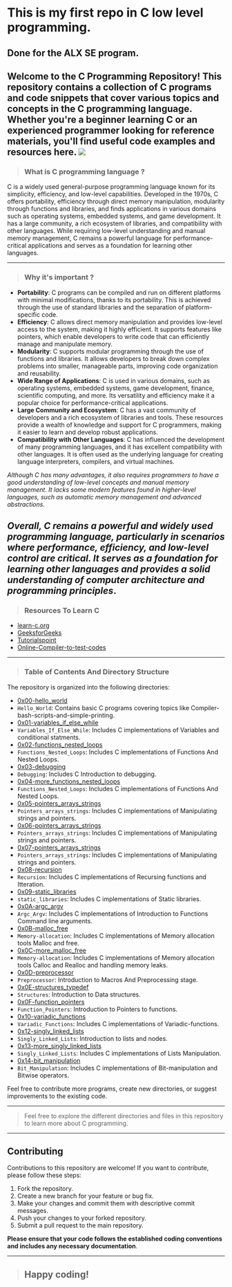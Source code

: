 # This is my first repo in C low level programming.
## Done for the ALX SE program.

Welcome to the C Programming Repository! This repository contains a collection of C programs and code snippets that cover various topics and concepts in the C programming language.
Whether you're a beginner learning C or an experienced programmer looking for reference materials, you'll find useful code examples and resources here.
![](https://pixabay.com/gifs/code-programming-computer-science-6618/)
-------------------------------------------------------------------------------------------------
>### What is C programming language ?

C is a widely used general-purpose programming language known for its simplicity, efficiency, and low-level capabilities. Developed in the 1970s, C offers portability, efficiency
through direct memory manipulation, modularity through functions and libraries, and finds applications in various domains such as operating systems, embedded systems, and game
development. It has a large community, a rich ecosystem of libraries, and compatibility with other languages. While requiring low-level understanding and manual memory management, 
C remains a powerful language for performance-critical applications and serves as a foundation for learning other languages.

--------------------------------------------------------------------------------------------------
>### Why it's important ?
+ **Portability**: C programs can be compiled and run on different platforms with minimal modifications, thanks to its portability. This is achieved through the use of standard libraries and the separation of platform-specific code.
+ **Efficiency**: C allows direct memory manipulation and provides low-level access to the system, making it highly efficient. It supports features like pointers, which enable developers to write code that can efficiently manage and manipulate memory.
+ **Modularity**: C supports modular programming through the use of functions and libraries. It allows developers to break down complex problems into smaller, manageable parts, improving code organization and reusability.
+ **Wide Range of Applications**: C is used in various domains, such as operating systems, embedded systems, game development, finance, scientific computing, and more. Its versatility and efficiency make it a popular choice for performance-critical applications.
+ **Large Community and Ecosystem**: C has a vast community of developers and a rich ecosystem of libraries and tools. These resources provide a wealth of knowledge and support for C programmers, making it easier to learn and develop robust applications.
+ **Compatibility with Other Languages**: C has influenced the development of many programming languages, and it has excellent compatibility with other languages. It is often used as the underlying language for creating language interpreters, compilers, and virtual machines.

*Although C has many advantages, it also requires programmers to have a good understanding of low-level concepts and manual memory management. It lacks some modern features found in higher-level languages, such as automatic memory management and advanced abstractions*.

*Overall, C remains a powerful and widely used programming language, particularly in scenarios where performance, efficiency, and low-level control are critical. It serves as a foundation for learning other languages and provides a solid understanding of computer architecture and programming principles*.
------------------------------------------------------------------------------------------------
>### Resources To Learn C

- [learn-c.org](https://www.learn-c.org/)
- [GeeksforGeeks](https://www.geeksforgeeks.org/c-programming-language/)
- [Tutorialspoint](https://www.tutorialspoint.com/cprogramming/index.htm)
- [Online-Compiler-to-test-codes](https://www.programiz.com/c-programming/online-compiler/)

-------------------------------------------------------------------------------------------------
>### Table of Contents And Directory Structure

The repository is organized into the following directories:
- [0x00-hello_world](https://github.com/0xTariq-dev/alx-low_level_programming/tree/master/0x00-hello_world)
- `Hello_World`: Contains basic C programs covering topics like Compiler-bash-scripts-and-simple-printing.
- [0x01-variables_if_else_while](https://github.com/0xTariq-dev/alx-low_level_programming/tree/master/0x01-variables_if_else_while)
- `Variables_If_Else_While`: Includes C implementations of Variables and conditional statments.
- [0x02-functions_nested_loops](https://github.com/0xTariq-dev/alx-low_level_programming/tree/master/0x02-functions_nested_loops)
- `Functions_Nested_Loops`: Includes C implementations of Functions And Nested Loops.
- [0x03-debugging](https://github.com/0xTariq-dev/alx-low_level_programming/tree/master/0x03-debugging)
- `Debugging`: Includes C Introduction to debugging.
- [0x04-more_functions_nested_loops](https://github.com/0xTariq-dev/alx-low_level_programming/tree/master/0x04-more_functions_nested_loops)
- `Functions_Nested_Loops`: Includes C implementations of Functions And Nested Loops.
- [0x05-pointers_arrays_strings](https://github.com/0xTariq-dev/alx-low_level_programming/tree/master/0x05-pointers_arrays_strings)
- `Pointers_arrays_strings`: Includes C implementations of Manipulating strings and pointers.
- [0x06-pointers_arrays_strings](https://github.com/0xTariq-dev/alx-low_level_programming/tree/master/0x06-pointers_arrays_strings)
- `Pointers_arrays_strings`: Includes C implementations of Manipulating strings and pointers.
- [0x07-pointers_arrays_strings](https://github.com/0xTariq-dev/alx-low_level_programming/tree/master/0x07-pointers_arrays_strings)
- `Pointers_arrays_strings`: Includes C implementations of Manipulating strings and pointers.
- [0x08-recursion](https://github.com/0xTariq-dev/alx-low_level_programming/tree/master/0x08-recursion)
- `Recursion`: Includes C implementations of Recursing functions and Itteration.
- [0x09-static_libraries](https://github.com/0xTariq-dev/alx-low_level_programming/tree/master/0x09-static_libraries)
- `static_libraries`: Includes C implementations of Static libraries.
- [0x0A-argc_argv](https://github.com/0xTariq-dev/alx-low_level_programming/tree/master/0x0A-argc_argv)
- `Argc_Argv`: Includes C implementations of Introduction to Functions Command line arguments.
- [0x0B-malloc_free](https://github.com/0xTariq-dev/alx-low_level_programming/tree/master/0x0B-malloc_free)
- `Memory-allocation`: Includes C implementations of Memory allocation tools Malloc and free.
- [0x0C-more_malloc_free](https://github.com/0xTariq-dev/alx-low_level_programming/tree/master/0x0C-more_malloc_free)
- `Memory-allocation`: Includes C implementations of Memory allocation tools Calloc and Realloc and handling memory leaks.
- [0x0D-preprocessor](https://github.com/0xTariq-dev/alx-low_level_programming/tree/master/0x0D-preprocessor)
- `Preprocessor`: Introduction to Macros And Preprocessing stage.
- [0x0E-structures_typedef](https://github.com/0xTariq-dev/alx-low_level_programming/tree/master/0x0E-structures_typedef)
- `Structures`: Introduction to Data structures.
- [0x0F-function_pointers](https://github.com/0xTariq-dev/alx-low_level_programming/tree/master/0x0F-function_pointers)
- `Function_Pointers`: Introduction to Pointers to functions.
- [0x10-variadic_functions](https://github.com/0xTariq-dev/alx-low_level_programming/tree/master/0x10-variadic_functions)
- `Variadic_Functions`: Includes C implementations of Variadic-functions.
- [0x12-singly_linked_lists](https://github.com/0xTariq-dev/alx-low_level_programming/tree/master/0x12-singly_linked_lists)
- `Singly_Linked_Lists`: Introduction to lists and nodes.
- [0x13-more_singly_linked_lists](https://github.com/0xTariq-dev/alx-low_level_programming/tree/master/0x12-singly_linked_lists)
- `Singly_Linked_Lists`: Includes C implementations of Lists Manipulation.
- [0x14-bit_manipulation](https://github.com/0xTariq-dev/alx-low_level_programming/tree/master/0x14-bit_manipulation)
- `Bit_Manipulation`: Includes C implementations of Bit-manipulation and Bitwise operators.

Feel free to contribute more programs, create new directories, or suggest improvements to the existing code.

-----------------------------------------------------------------------------------------------
> Feel free to explore the different directories and files in this repository to learn more about C programming.
-----------------------------------------------------------------------------------------------
## Contributing

Contributions to this repository are welcome! If you want to contribute, please follow these steps:

1. Fork the repository.
2. Create a new branch for your feature or bug fix.
3. Make your changes and commit them with descriptive commit messages.
4. Push your changes to your forked repository.
5. Submit a pull request to the main repository.

**Please ensure that your code follows the established coding conventions and includes any necessary documentation**.

------------------------------------------------------------------------------------------------------------------------

>## Happy coding!
